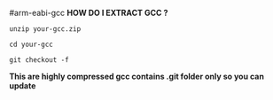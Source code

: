 #arm-eabi-gcc
<b>HOW DO I EXTRACT GCC ?</b>

`unzip your-gcc.zip`

`cd your-gcc`

`git checkout -f `

<b>This are highly compressed gcc contains .git folder only so you can update</b>
